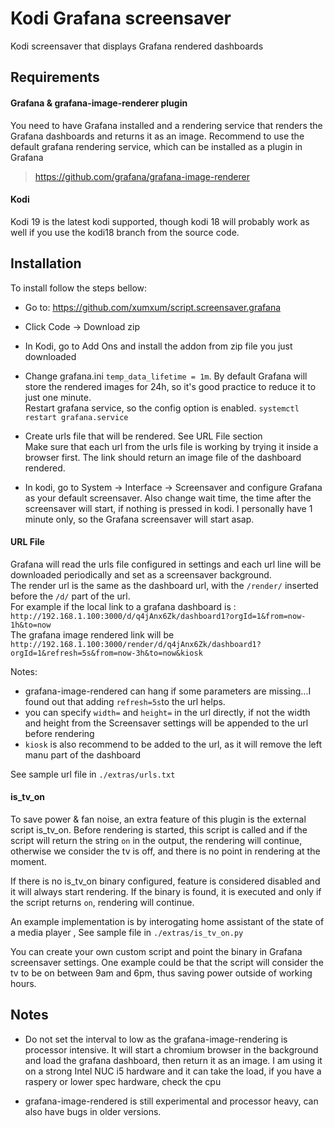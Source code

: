 # Kodi Grafana screensaver
Kodi screensaver that displays Grafana rendered dashboards

## Requirements

#### Grafana & grafana-image-renderer plugin
You need to have Grafana installed and a rendering service that renders the Grafana dashboards and returns it as an image. Recommend to use the default grafana rendering service, which can be installed as a plugin in Grafana

> https://github.com/grafana/grafana-image-renderer

#### Kodi
Kodi 19 is the latest kodi supported, though kodi 18 will probably work as well if you use the kodi18 branch from the source code.

## Installation
To install follow the steps bellow:
- Go to: https://github.com/xumxum/script.screensaver.grafana

- Click Code -> Download zip

- In Kodi, go to Add Ons and install the addon from zip file you just downloaded

- Change grafana.ini `temp_data_lifetime = 1m`. By default Grafana will store the rendered images for 24h, so it's good practice to reduce it to just one minute.    
Restart grafana service, so the config option is enabled. `systemctl restart grafana.service`

- Create urls file that will be rendered. See URL File section   
Make sure that each url from the urls file is working by trying it inside a browser first. The link should return an image file of the dashboard rendered.

- In kodi, go to System -> Interface -> Screensaver and configure Grafana as your default screensaver. Also change wait time, the time after the screensaver will start, if nothing is pressed in kodi. I personally have 1 minute only, so the Grafana screensaver will start asap.




#### URL File
Grafana will read the urls file configured in settings and each url line will be downloaded periodically and set as a screensaver background.   
The render url is the same as the dashboard url, with the `/render/` inserted before the `/d/` part of the url.   
For example if the local link to a grafana dashboard is :
`http://192.168.1.100:3000/d/q4jAnx6Zk/dashboard1?orgId=1&from=now-1h&to=now`   
The grafana image rendered link will be
`http://192.168.1.100:3000/render/d/q4jAnx6Zk/dashboard1?orgId=1&refresh=5s&from=now-3h&to=now&kiosk`

Notes:
- grafana-image-rendered can hang if some parameters are missing...I found out that adding `refresh=5s`to the url helps.
- you can specify `width=` and `height=` in the url directly, if not the width and height from the Screensaver settings will be appended to the url before rendering
- `kiosk` is also recommend to be added to the url, as it will remove the left manu part of the dashboard

See sample url file in `./extras/urls.txt`
#### is_tv_on
To save power & fan noise, an extra feature of this plugin is the external script is_tv_on. Before rendering is started, this script is called and if the script will return the string `on` in the output, the rendering will continue, otherwise we consider the tv is off, and there is no point in rendering at the moment.

If there is no is_tv_on binary configured, feature is considered disabled and it will always start rendering. If the binary is found, it is executed and only if the script returns `on`, rendering will continue.

An example implementation is by interogating home assistant of the state of a media player , See sample file in `./extras/is_tv_on.py`

You can create your own custom script and point the binary in Grafana screensaver settings. One example could be that the script will consider the tv to be on between 9am and 6pm, thus saving power outside of working hours.

## Notes
- Do not set the interval to low as the grafana-image-rendering is processor intensive. It will start a chromium browser in the background and load the grafana dashboard, then return it as an image. I am using it on a strong Intel NUC i5 hardware and it can take the load, if you have a raspery or lower spec hardware, check the cpu

- grafana-image-rendered is still experimental and processor heavy, can also have bugs in older versions.
